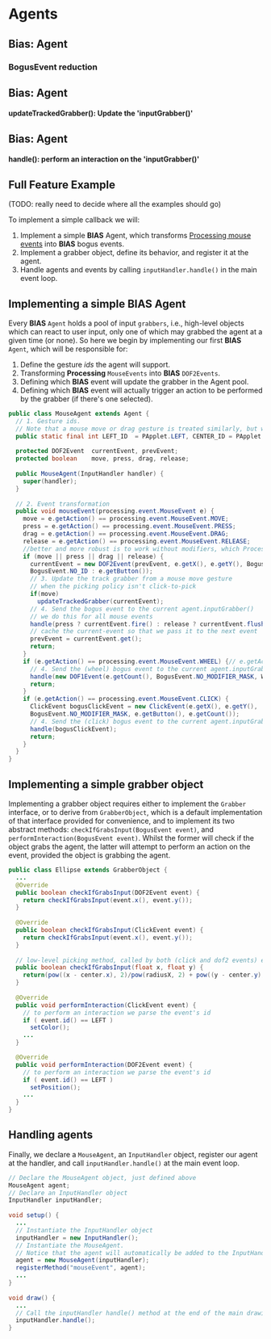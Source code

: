 # Agents

## Bias: Agent
### BogusEvent reduction


## Bias: Agent
#### updateTrackedGrabber(): Update the 'inputGrabber()'


## Bias: Agent
#### handle(): perform an interaction on the 'inputGrabber()'


## Full Feature Example
(TODO: really need to decide where all the examples should go)

To implement a simple callback we will:

1. Implement a simple **BIAS** Agent, which transforms [Processing mouse events](http://processing.org/reference/javadoc/core/processing/event/package-summary.html) into **BIAS** bogus events.
1. Implement a grabber object, define its behavior, and register it at the agent.
1. Handle agents and events by calling `inputHandler.handle()` in the main event loop.

## Implementing a simple **BIAS** Agent

Every **BIAS** `Agent` holds a pool of input `grabbers`, i.e., high-level objects which can react to user input, only one of which may grabbed the agent at a given time (or none). So here we begin by implementing our first **BIAS** `Agent`, which will be responsible for:

1. Define the gesture *ids* the agent will support.
1. Transforming **Processing** `MouseEvents` into **BIAS** `DOF2Events`.
1. Defining which **BIAS** event will update the grabber in the Agent pool.
1. Defining which **BIAS** event will actually trigger an action to be performed by the grabber (if there's one selected).

```java
public class MouseAgent extends Agent {
  // 1. Gesture ids. 
  // Note that a mouse move or drag gesture is treated similarly, but with different ids
  public static final int LEFT_ID  = PApplet.LEFT, CENTER_ID = PApplet.CENTER, RIGHT_ID = PApplet.RIGHT, WHEEL_ID = MouseEvent.WHEEL, NO_BUTTON = BogusEvent.NO_ID;
  
  protected DOF2Event  currentEvent, prevEvent;
  protected boolean    move, press, drag, release;
  
  public MouseAgent(InputHandler handler) {
    super(handler);
  }
  
  // 2. Event transformation
  public void mouseEvent(processing.event.MouseEvent e) {
    move = e.getAction() == processing.event.MouseEvent.MOVE;
    press = e.getAction() == processing.event.MouseEvent.PRESS;
    drag = e.getAction() == processing.event.MouseEvent.DRAG;
    release = e.getAction() == processing.event.MouseEvent.RELEASE;
    //better and more robust is to work without modifiers, which Processing don't report reliably
    if (move || press || drag || release) {
      currentEvent = new DOF2Event(prevEvent, e.getX(), e.getY(), BogusEvent.NO_MODIFIER_MASK, move ?
      BogusEvent.NO_ID : e.getButton());
      // 3. Update the track grabber from a mouse move gesture
      // when the picking policy isn't click-to-pick
      if(move)
        updateTrackedGrabber(currentEvent);
      // 4. Send the bogus event to the current agent.inputGrabber()
      // we do this for all mouse events
      handle(press ? currentEvent.fire() : release ? currentEvent.flush() : currentEvent);
      // cache the current-event so that we pass it to the next event
      prevEvent = currentEvent.get();
      return;
    }
    if (e.getAction() == processing.event.MouseEvent.WHEEL) {// e.getAction() = MouseEvent.WHEEL = 8
      // 4. Send the (wheel) bogus event to the current agent.inputGrabber()
      handle(new DOF1Event(e.getCount(), BogusEvent.NO_MODIFIER_MASK, WHEEL_ID));
      return;
    }
    if (e.getAction() == processing.event.MouseEvent.CLICK) {
      ClickEvent bogusClickEvent = new ClickEvent(e.getX(), e.getY(),
      BogusEvent.NO_MODIFIER_MASK, e.getButton(), e.getCount());
      // 4. Send the (click) bogus event to the current agent.inputGrabber()
      handle(bogusClickEvent);
      return;
    }
  }
}
```

## Implementing a simple grabber object

Implementing a grabber object requires either to implement the `Grabber` interface, or to derive from `GrabberObject`,
which is a default implementation of that interface provided for convenience, and to implement its two abstract methods:
`checkIfGrabsInput(BogusEvent event)`, and `performInteraction(BogusEvent event)`. Whilst the former will check if
the object grabs the agent, the latter will attempt to perform an action on the event, provided the object is grabbing the agent.

```java
public class Ellipse extends GrabberObject {
  ...
  @Override
  public boolean checkIfGrabsInput(DOF2Event event) {
    return checkIfGrabsInput(event.x(), event.y());
  }
  
  @Override
  public boolean checkIfGrabsInput(ClickEvent event) {
    return checkIfGrabsInput(event.x(), event.y());
  }
  
  // low-level picking method, called by both (click and dof2 events) event handlers
  public boolean checkIfGrabsInput(float x, float y) {
    return(pow((x - center.x), 2)/pow(radiusX, 2) + pow((y - center.y), 2)/pow(radiusY, 2) <= 1);
  }
  
  @Override
  public void performInteraction(ClickEvent event) {
    // to perform an interaction we parse the event's id
    if ( event.id() == LEFT )
      setColor();
    ...
  }

  @Override
  public void performInteraction(DOF2Event event) {
    // to perform an interaction we parse the event's id
    if ( event.id() == LEFT )
      setPosition();
    ...
  }
}
```

## Handling agents

Finally, we declare a `MouseAgent`, an `InputHandler` object, register our agent at the handler, and call `inputHandler.handle()` at the main event loop.

```java
// Declare the MouseAgent object, just defined above
MouseAgent agent;
// Declare an InputHandler object
InputHandler inputHandler;
    
void setup() {
  ...
  // Instantiate the InputHandler object
  inputHandler = new InputHandler();
  // Instantiate the MouseAgent.
  // Notice that the agent will automatically be added to the InputHandler object.
  agent = new MouseAgent(inputHandler);
  registerMethod("mouseEvent", agent);
  ...
}
    
void draw() {
  ...
  // Call the inputHandler handle() method at the end of the main drawing loop.
  inputHandler.handle();
}
```

<!---
You may also run the example online using tersehandling.js [here](http://otrolado.info/local/tersehandling-latest/BIAS.js/BoringClickAndDrag/war/Boring.html) (documentation coming soon).
-->
